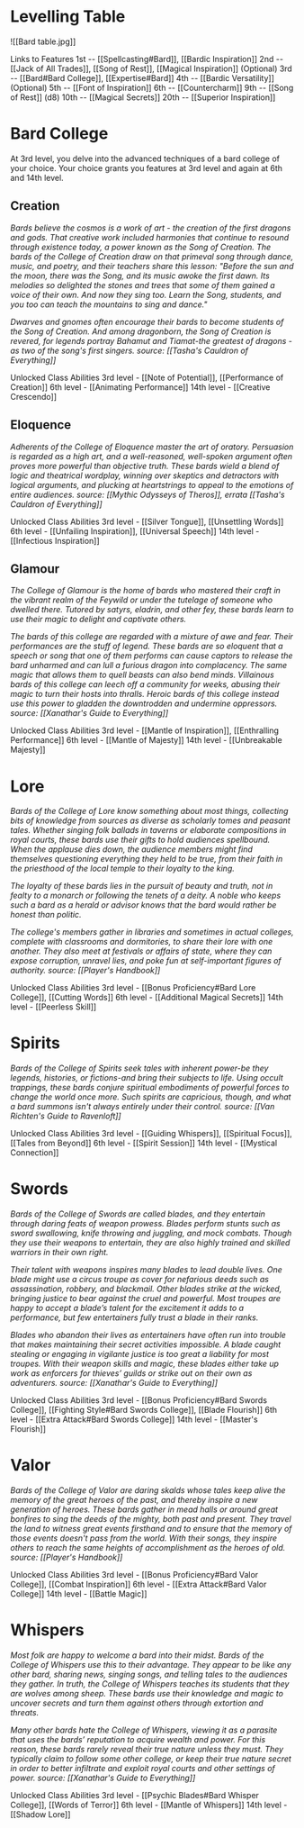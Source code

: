 # Levelling Table
![[Bard table.jpg]]

Links to Features
1st	-- [[Spellcasting#Bard]], [[Bardic Inspiration]]
2nd	-- [[Jack of All Trades]], [[Song of Rest]], [[Magical Inspiration]] (Optional)
3rd --	[[Bard#Bard College]], [[Expertise#Bard]]
4th	-- [[Bardic Versatility]] (Optional)
5th	-- [[Font of Inspiration]]
6th	-- [[Countercharm]]
9th	-- [[Song of Rest]] (d8)
10th --	[[Magical Secrets]]
20th -- [[Superior Inspiration]]

# Bard College
At 3rd level, you delve into the advanced techniques of a bard college of your choice. Your choice grants you features at 3rd level and again at 6th and 14th level.

## Creation
*Bards believe the cosmos is a work of art - the creation of the first dragons and gods. That creative work included harmonies that continue to resound through existence today, a power known as the Song of Creation. The bards of the College of Creation draw on that primeval song through dance, music, and poetry, and their teachers share this lesson: "Before the sun and the moon, there was the Song, and its music awoke the first dawn. Its melodies so delighted the stones and trees that some of them gained a voice of their own. And now they sing too. Learn the Song, students, and you too can teach the mountains to sing and dance."*

*Dwarves and gnomes often encourage their bards to become students of the Song of Creation. And among dragonborn, the Song of Creation is revered, for legends portray Bahamut and Tiamat-the greatest of dragons -as two of the song's first singers.*
*source: [[Tasha's Cauldron of Everything]]*

Unlocked Class Abilities
3rd level - [[Note of Potential]], [[Performance of Creation]]
6th level - [[Animating Performance]]
14th level - [[Creative Crescendo]]


## Eloquence
*Adherents of the College of Eloquence master the art of oratory. Persuasion is regarded as a high art, and a well-reasoned, well-spoken argument often proves more powerful than objective truth. These bards wield a blend of logic and theatrical wordplay, winning over skeptics and detractors with logical arguments, and plucking at heartstrings to appeal to the emotions of entire audiences.*
*source: [[Mythic Odysseys of Theros]], errata [[Tasha's Cauldron of Everything]]*

Unlocked Class Abilities
3rd level - [[Silver Tongue]], [[Unsettling Words]]
6th level - [[Unfailing Inspiration]], [[Universal Speech]]
14th level - [[Infectious Inspiration]]

## Glamour
*The College of Glamour is the home of bards who mastered their craft in the vibrant realm of the Feywild or under the tutelage of someone who dwelled there. Tutored by satyrs, eladrin, and other fey, these bards learn to use their magic to delight and captivate others.*

*The bards of this college are regarded with a mixture of awe and fear. Their performances are the stuff of legend. These bards are so eloquent that a speech or song that one of them performs can cause captors to release the bard unharmed and can lull a furious dragon into complacency. The same magic that allows them to quell beasts can also bend minds. Villainous bards of this college can leech off a community for weeks, abusing their magic to turn their hosts into thralls. Heroic bards of this college instead use this power to gladden the downtrodden and undermine oppressors.*
*source: [[Xanathar's Guide to Everything]]*

Unlocked Class Abilities
3rd level - [[Mantle of Inspiration]], [[Enthralling Performance]]
6th level - [[Mantle of Majesty]]
14th level - [[Unbreakable Majesty]]

# Lore
*Bards of the College of Lore know something about most things, collecting bits of knowledge from sources as diverse as scholarly tomes and peasant tales. Whether singing folk ballads in taverns or elaborate compositions in royal courts, these bards use their gifts to hold audiences spellbound. When the applause dies down, the audience members might find themselves questioning everything they held to be true, from their faith in the priesthood of the local temple to their loyalty to the king.*

*The loyalty of these bards lies in the pursuit of beauty and truth, not in fealty to a monarch or following the tenets of a deity. A noble who keeps such a bard as a herald or advisor knows that the bard would rather be honest than politic.*

*The college's members gather in libraries and sometimes in actual colleges, complete with classrooms and dormitories, to share their lore with one another. They also meet at festivals or affairs of state, where they can expose corruption, unravel lies, and poke fun at self-important figures of authority.*
*source: [[Player's Handbook]]*

Unlocked Class Abilities
3rd level - [[Bonus Proficiency#Bard Lore College]], [[Cutting Words]]
6th level - [[Additional Magical Secrets]]
14th level - [[Peerless Skill]]

# Spirits
*Bards of the College of Spirits seek tales with inherent power-be they legends, histories, or fictions-and bring their subjects to life. Using occult trappings, these bards conjure spiritual embodiments of powerful forces to change the world once more. Such spirits are capricious, though, and what a bard summons isn't always entirely under their control.*
*source: [[Van Richten's Guide to Ravenloft]]*

Unlocked Class Abilities
3rd level - [[Guiding Whispers]], [[Spiritual Focus]], [[Tales from Beyond]]
6th level - [[Spirit Session]]
14th level - [[Mystical Connection]]

# Swords
*Bards of the College of Swords are called blades, and they entertain through daring feats of weapon prowess. Blades perform stunts such as sword swallowing, knife throwing and juggling, and mock combats. Though they use their weapons to entertain, they are also highly trained and skilled warriors in their own right.*

*Their talent with weapons inspires many blades to lead double lives. One blade might use a circus troupe as cover for nefarious deeds such as assassination, robbery, and blackmail. Other blades strike at the wicked, bringing justice to bear against the cruel and powerful. Most troupes are happy to accept a blade’s talent for the excitement it adds to a performance, but few entertainers fully trust a blade in their ranks.*

*Blades who abandon their lives as entertainers have often run into trouble that makes maintaining their secret activities impossible. A blade caught stealing or engaging in vigilante justice is too great a liability for most troupes. With their weapon skills and magic, these blades either take up work as enforcers for thieves’ guilds or strike out on their own as adventurers.*
*source: [[Xanathar's Guide to Everything]]*

Unlocked Class Abilities
3rd level - [[Bonus Proficiency#Bard Swords College]], [[Fighting Style#Bard Swords College]], [[Blade Flourish]]
6th level - [[Extra Attack#Bard Swords College]]
14th level - [[Master's Flourish]]

# Valor
*Bards of the College of Valor are daring skalds whose tales keep alive the memory of the great heroes of the past, and thereby inspire a new generation of heroes. These bards gather in mead halls or around great bonfires to sing the deeds of the mighty, both past and present. They travel the land to witness great events firsthand and to ensure that the memory of those events doesn't pass from the world. With their songs, they inspire others to reach the same heights of accomplishment as the heroes of old.*
*source: [[Player's Handbook]]*

Unlocked Class Abilities
3rd level - [[Bonus Proficiency#Bard Valor College]], [[Combat Inspiration]]
6th level - [[Extra Attack#Bard Valor College]]
14th level - [[Battle Magic]]

# Whispers
*Most folk are happy to welcome a bard into their midst. Bards of the College of Whispers use this to their advantage. They appear to be like any other bard, sharing news, singing songs, and telling tales to the audiences they gather. In truth, the College of Whispers teaches its students that they are wolves among sheep. These bards use their knowledge and magic to uncover secrets and turn them against others through extortion and threats.*

*Many other bards hate the College of Whispers, viewing it as a parasite that uses the bards’ reputation to acquire wealth and power. For this reason, these bards rarely reveal their true nature unless they must. They typically claim to follow some other college, or keep their true nature secret in order to better infiltrate and exploit royal courts and other settings of power.*
*source: [[Xanathar's Guide to Everything]]*

Unlocked Class Abilities
3rd level - [[Psychic Blades#Bard Whisper College]], [[Words of Terror]]
6th level - [[Mantle of Whispers]]
14th level - [[Shadow Lore]]